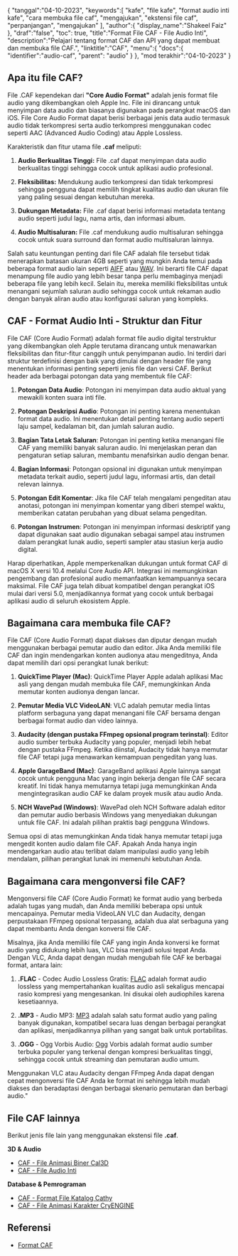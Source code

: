 {
"tanggal":"04-10-2023",
   "keywords":[
"kafe",
"file kafe",
"format audio inti kafe",
"cara membuka file caf",
"mengajukan",
"ekstensi file caf",
"perpanjangan",
"mengajukan"
],
   "author":{
"display_name":"Shakeel Faiz"
},
"draf":"false",
"toc": true,
"title":"Format File CAF - File Audio Inti",
   "description":"Pelajari tentang format CAF dan API yang dapat membuat dan membuka file CAF.",
"linktitle":"CAF",
   "menu":{
      "docs":{
         "identifier":"audio-caf",
"parent": "audio"
}
},
"mod terakhir":"04-10-2023"
}

## Apa itu file CAF?

File .CAF kependekan dari **"Core Audio Format"** adalah jenis format file audio yang dikembangkan oleh Apple Inc. File ini dirancang untuk menyimpan data audio dan biasanya digunakan pada perangkat macOS dan iOS. File Core Audio Format dapat berisi berbagai jenis data audio termasuk audio tidak terkompresi serta audio terkompresi menggunakan codec seperti AAC (Advanced Audio Coding) atau Apple Lossless.

Karakteristik dan fitur utama file **.caf** meliputi:

1. **Audio Berkualitas Tinggi:** File .caf dapat menyimpan data audio berkualitas tinggi sehingga cocok untuk aplikasi audio profesional.

2. **Fleksibilitas:** Mendukung audio terkompresi dan tidak terkompresi sehingga pengguna dapat memilih tingkat kualitas audio dan ukuran file yang paling sesuai dengan kebutuhan mereka.

3. **Dukungan Metadata:** File .caf dapat berisi informasi metadata tentang audio seperti judul lagu, nama artis, dan informasi album.

4. **Audio Multisaluran:** File .caf mendukung audio multisaluran sehingga cocok untuk suara surround dan format audio multisaluran lainnya.

Salah satu keuntungan penting dari file CAF adalah file tersebut tidak menerapkan batasan ukuran 4GB seperti yang mungkin Anda temui pada beberapa format audio lain seperti [AIFF](/id/audio/aiff/) atau [WAV](/id/audio/wav/). Ini berarti file CAF dapat menampung file audio yang lebih besar tanpa perlu membaginya menjadi beberapa file yang lebih kecil. Selain itu, mereka memiliki fleksibilitas untuk menangani sejumlah saluran audio sehingga cocok untuk rekaman audio dengan banyak aliran audio atau konfigurasi saluran yang kompleks.

## CAF - Format Audio Inti - Struktur dan Fitur

File CAF (Core Audio Format) adalah format file audio digital terstruktur yang dikembangkan oleh Apple terutama dirancang untuk menawarkan fleksibilitas dan fitur-fitur canggih untuk penyimpanan audio. Ini terdiri dari struktur terdefinisi dengan baik yang dimulai dengan header file yang menentukan informasi penting seperti jenis file dan versi CAF. Berikut header ada berbagai potongan data yang membentuk file CAF:

1. **Potongan Data Audio**: Potongan ini menyimpan data audio aktual yang mewakili konten suara inti file.
    












2. **Potongan Deskripsi Audio**: Potongan ini penting karena menentukan format data audio. Ini menentukan detail penting tentang audio seperti laju sampel, kedalaman bit, dan jumlah saluran audio.
    












3. **Bagian Tata Letak Saluran**: Potongan ini penting ketika menangani file CAF yang memiliki banyak saluran audio. Ini menjelaskan peran dan pengaturan setiap saluran, membantu menafsirkan audio dengan benar.
    












4. **Bagian Informasi**: Potongan opsional ini digunakan untuk menyimpan metadata terkait audio, seperti judul lagu, informasi artis, dan detail relevan lainnya.
    












5. **Potongan Edit Komentar**: Jika file CAF telah mengalami pengeditan atau anotasi, potongan ini menyimpan komentar yang diberi stempel waktu, memberikan catatan perubahan yang dibuat selama pengeditan.
    












6. **Potongan Instrumen**: Potongan ini menyimpan informasi deskriptif yang dapat digunakan saat audio digunakan sebagai sampel atau instrumen dalam perangkat lunak audio, seperti sampler atau stasiun kerja audio digital.
    













Harap diperhatikan, Apple memperkenalkan dukungan untuk format CAF di macOS X versi 10.4 melalui Core Audio API. Integrasi ini memungkinkan pengembang dan profesional audio memanfaatkan kemampuannya secara maksimal. File CAF juga telah dibuat kompatibel dengan perangkat iOS mulai dari versi 5.0, menjadikannya format yang cocok untuk berbagai aplikasi audio di seluruh ekosistem Apple.

## Bagaimana cara membuka file CAF?

File CAF (Core Audio Format) dapat diakses dan diputar dengan mudah menggunakan berbagai pemutar audio dan editor. Jika Anda memiliki file CAF dan ingin mendengarkan konten audionya atau mengeditnya, Anda dapat memilih dari opsi perangkat lunak berikut:

1. **QuickTime Player (Mac)**: QuickTime Player Apple adalah aplikasi Mac asli yang dengan mudah membuka file CAF, memungkinkan Anda memutar konten audionya dengan lancar.
    












2. **Pemutar Media VLC VideoLAN**: VLC adalah pemutar media lintas platform serbaguna yang dapat menangani file CAF bersama dengan berbagai format audio dan video lainnya.
    












3. **Audacity (dengan pustaka FFmpeg opsional program terinstal)**: Editor audio sumber terbuka Audacity yang populer, menjadi lebih hebat dengan pustaka FFmpeg. Ketika diinstal, Audacity tidak hanya memutar file CAF tetapi juga menawarkan kemampuan pengeditan yang luas.
    












4. **Apple GarageBand (Mac)**: GarageBand aplikasi Apple lainnya sangat cocok untuk pengguna Mac yang ingin bekerja dengan file CAF secara kreatif. Ini tidak hanya memutarnya tetapi juga memungkinkan Anda mengintegrasikan audio CAF ke dalam proyek musik atau audio Anda.
    












5. **NCH WavePad (Windows)**: WavePad oleh NCH Software adalah editor dan pemutar audio berbasis Windows yang menyediakan dukungan untuk file CAF. Ini adalah pilihan praktis bagi pengguna Windows.
    













Semua opsi di atas memungkinkan Anda tidak hanya memutar tetapi juga mengedit konten audio dalam file CAF. Apakah Anda hanya ingin mendengarkan audio atau terlibat dalam manipulasi audio yang lebih mendalam, pilihan perangkat lunak ini memenuhi kebutuhan Anda.

## Bagaimana cara mengonversi file CAF?

Mengonversi file CAF (Core Audio Format) ke format audio yang berbeda adalah tugas yang mudah, dan Anda memiliki beberapa opsi untuk mencapainya. Pemutar media VideoLAN VLC dan Audacity, dengan perpustakaan FFmpeg opsional terpasang, adalah dua alat serbaguna yang dapat membantu Anda dengan konversi file CAF.

Misalnya, jika Anda memiliki file CAF yang ingin Anda konversi ke format audio yang didukung lebih luas, VLC bisa menjadi solusi tepat Anda. Dengan VLC, Anda dapat dengan mudah mengubah file CAF ke berbagai format, antara lain:

1. **.FLAC** - Codec Audio Lossless Gratis: [FLAC](/id/audio/flac) adalah format audio lossless yang mempertahankan kualitas audio asli sekaligus mencapai rasio kompresi yang mengesankan. Ini disukai oleh audiophiles karena kesetiaannya.

2. **.MP3** - Audio MP3: [MP3](/id/audio/mp3/) adalah salah satu format audio yang paling banyak digunakan, kompatibel secara luas dengan berbagai perangkat dan aplikasi, menjadikannya pilihan yang sangat baik untuk portabilitas.

3. **.OGG** - Ogg Vorbis Audio: [Ogg](/id/audio/ogg/) Vorbis adalah format audio sumber terbuka populer yang terkenal dengan kompresi berkualitas tinggi, sehingga cocok untuk streaming dan pemutaran audio umum.
   


Menggunakan VLC atau Audacity dengan FFmpeg Anda dapat dengan cepat mengonversi file CAF Anda ke format ini sehingga lebih mudah diakses dan beradaptasi dengan berbagai skenario pemutaran dan berbagi audio."

## File CAF lainnya

Berikut jenis file lain yang menggunakan ekstensi file **.caf**.

**3D & Audio**
- [CAF - File Animasi Biner Cal3D](/id/3d/caf-cal3d/)
- [CAF - File Audio Inti](/id/audio/caf/)

**Database & Pemrograman**
- [CAF - Format File Katalog Cathy](/id/database/caf/)
- [CAF - File Animasi Karakter CryENGINE](/id/programming/caf-cryengine/)

## Referensi
* [Format CAF](https://developer.apple.com/library/archive/documentation/MusicAudio/Reference/CAFSpec/CAF_spec/CAF_spec.html)

